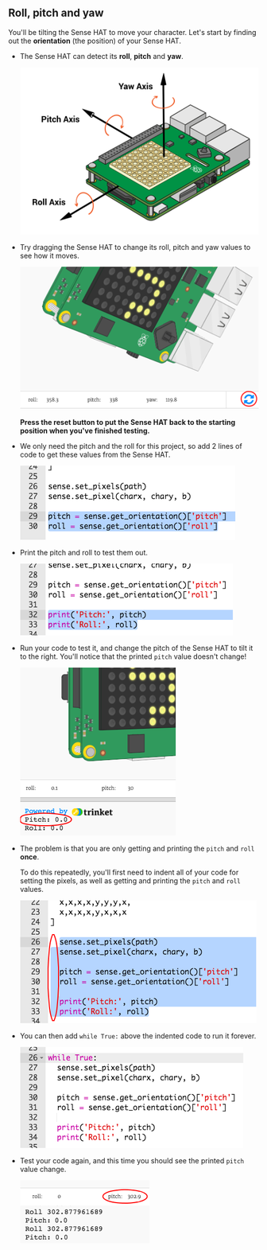 ## Roll, pitch and yaw

You'll be tilting the Sense HAT to move your character. Let's start by finding out the **orientation** (the position) of your Sense HAT.

+ The Sense HAT can detect its **roll**, **pitch** and **yaw**.
    
    ![screenshot](images/tightrope-rpy.png)

+ Try dragging the Sense HAT to change its roll, pitch and yaw values to see how it moves.
    
    ![screenshot](images/tightrope-rpy-test.png)
    
    **Press the reset button to put the Sense HAT back to the starting position when you've finished testing.**

+ We only need the pitch and the roll for this project, so add 2 lines of code to get these values from the Sense HAT.
    
    ![screenshot](images/tightrope-roll-pitch.png)

+ Print the pitch and roll to test them out.
    
    ![screenshot](images/tightrope-roll-pitch-print.png)

+ Run your code to test it, and change the pitch of the Sense HAT to tilt it to the right. You'll notice that the printed `pitch` value doesn't change!
    
    ![screenshot](images/tightrope-pitch-test.png)

+ The problem is that you are only getting and printing the `pitch` and `roll` **once**.
    
    To do this repeatedly, you'll first need to indent all of your code for setting the pixels, as well as getting and printing the `pitch` and `roll` values.
    
    ![screenshot](images/tightrope-indent.png)

+ You can then add `while True:` above the indented code to run it forever.
    
    ![screenshot](images/tightrope-forever.png)

+ Test your code again, and this time you should see the printed `pitch` value change.
    
    ![screenshot](images/tightrope-pitch-test-fix.png)